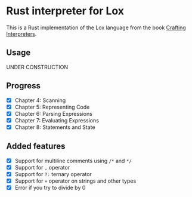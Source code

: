 # Rust interpreter for Lox

This is a Rust implementation of the Lox language from the book [Crafting Interpreters](https://craftinginterpreters.com/).

## Usage

UNDER CONSTRUCTION

## Progress

- [x] Chapter 4: Scanning
- [x] Chapter 5: Representing Code
- [x] Chapter 6: Parsing Expressions
- [x] Chapter 7: Evaluating Expressions
- [x] Chapter 8: Statements and State

## Added features

- [x] Support for multiline comments using `/*` and `*/`
- [x] Support for `,` operator
- [x] Support for `?:` ternary operator
- [x] Support for `+` operator on strings and other types
- [x] Error if you try to divide by 0
